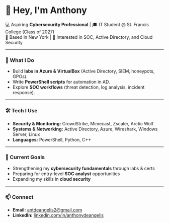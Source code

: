 # 👋 Hey, I'm Anthony  

💻 Aspiring **Cybersecurity Professional** | 🎓 IT Student @ St. Francis College (Class of 2027)  
📍 Based in New York | 🔐 Interested in SOC, Active Directory, and Cloud Security  

---

### 🔧 What I Do
- Build **labs in Azure & VirtualBox** (Active Directory, SIEM, honeypots, GPOs).  
- Write **PowerShell scripts** for automation in AD.  
- Explore **SOC workflows** (threat detection, log analysis, incident response).  

---

### 🛠️ Tech I Use
- **Security & Monitoring:** CrowdStrike, Mimecast, Zscaler, Arctic Wolf  
- **Systems & Networking:** Active Directory, Azure, Wireshark, Windows Server, Linux  
- **Languages:** PowerShell, Python, C++  

---

### 🎯 Current Goals
- Strengthening my **cybersecurity fundamentals** through labs & certs  
- Preparing for entry-level **SOC analyst** opportunities  
- Expanding my skills in **cloud security**  

---

### 📫 Connect
- **Email:** antdeangelis2@gmail.com  
- **LinkedIn:** [linkedin.com/in/anthonydeangelis](https://www.linkedin.com/in/anthonydeangelis)  
